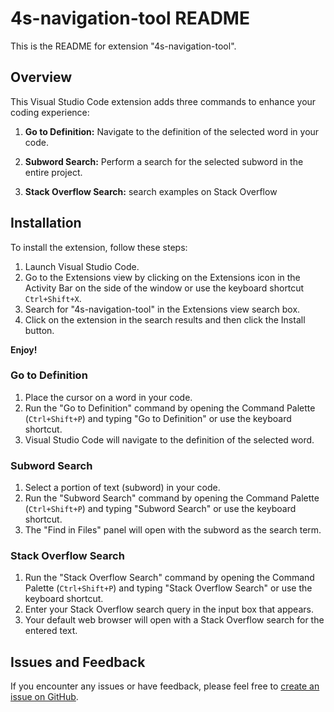 # 4s-navigation-tool README

This is the README for extension "4s-navigation-tool".

## Overview

This Visual Studio Code extension adds three commands to enhance your coding experience:

1. **Go to Definition:** Navigate to the definition of the selected word in your code.

2. **Subword Search:** Perform a search for the selected subword in the entire project.

3. **Stack Overflow Search:** search examples on Stack Overflow

## Installation

To install the extension, follow these steps:

1. Launch Visual Studio Code.
2. Go to the Extensions view by clicking on the Extensions icon in the Activity Bar on the side of the window or use the keyboard shortcut `Ctrl+Shift+X`.
3. Search for "4s-navigation-tool" in the Extensions view search box.
4. Click on the extension in the search results and then click the Install button.

**Enjoy!**

### Go to Definition

1. Place the cursor on a word in your code.
2. Run the "Go to Definition" command by opening the Command Palette (`Ctrl+Shift+P`) and typing "Go to Definition" or use the keyboard shortcut.
3. Visual Studio Code will navigate to the definition of the selected word.

### Subword Search

1. Select a portion of text (subword) in your code.
2. Run the "Subword Search" command by opening the Command Palette (`Ctrl+Shift+P`) and typing "Subword Search" or use the keyboard shortcut.
3. The "Find in Files" panel will open with the subword as the search term.

### Stack Overflow Search

1. Run the "Stack Overflow Search" command by opening the Command Palette (`Ctrl+Shift+P`) and typing "Stack Overflow Search" or use the keyboard shortcut.
2. Enter your Stack Overflow search query in the input box that appears.
3. Your default web browser will open with a Stack Overflow search for the entered text.
## Issues and Feedback

If you encounter any issues or have feedback, please feel free to [create an issue on GitHub](https://github.com/STEPHENDIAS10/4s-navigation-tool/issues).
